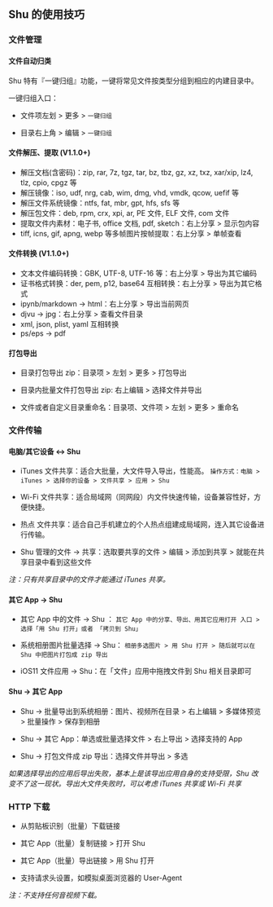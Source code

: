 ## Shu 的使用技巧

### 文件管理

#### 文件自动归类

Shu 特有『一键归组』功能，一键将常见文件按类型分组到相应的内建目录中。

一键归组入口：

* 文件项左划 > 更多 > `一键归组`

* 目录右上角 > 编辑 > `一键归组`


#### 文件解压、提取 (V1.1.0+)

* 解压文档(含密码)：zip, rar, 7z, tgz, tar, bz, tbz, gz, xz, txz, xar/xip, lz4, tlz, cpio, cpgz 等
* 解压镜像：iso, udf, nrg, cab, wim, dmg, vhd, vmdk, qcow, uefif 等
* 解压文件系统镜像：ntfs, fat, mbr, gpt, hfs, sfs 等
* 解压包文件：deb, rpm, crx, xpi, ar, PE 文件, ELF 文件, com 文件
* 提取文件内素材：电子书, office 文档, pdf, sketch：右上分享 > 显示包内容
* tiff, icns, gif, apng, webp 等多帧图片按帧提取：右上分享 > 单帧查看


#### 文件转换 (V1.1.0+)

* 文本文件编码转换：GBK, UTF-8, UTF-16 等：右上分享 > 导出为其它编码
* 证书格式转换：der, pem, p12, base64 互相转换：右上分享 > 导出为其它格式
* ipynb/markdown -> html：右上分享 > 导出当前网页
* djvu -> jpg：右上分享 > 查看文件目录
* xml, json, plist, yaml 互相转换
* ps/eps -> pdf


#### 打包导出

* 目录打包导出 zip：目录项 > 左划 > 更多 > 打包导出

* 目录内批量文件打包导出 zip: 右上编辑 > 选择文件并导出

* 文件或者自定义目录重命名：目录项、文件项 > 左划 > 更多 > 重命名


### 文件传输

#### 电脑/其它设备 <-> Shu

* iTunes 文件共享：适合大批量，大文件导入导出，性能高。
`操作方式：电脑 > iTunes > 选择你的设备 > 文件共享 > 应用 > Shu`

* Wi-Fi 文件共享：适合局域网（同网段）内文件快速传输，设备兼容性好，方便快捷。

* 热点 文件共享：适合自己手机建立的个人热点组建成局域网，连入其它设备进行传输。

* Shu 管理的文件 -> 共享：选取要共享的文件 > 编辑 > 添加到共享 > 就能在共享目录中看到这些文件

*注：只有共享目录中的文件才能通过 iTunes 共享。*


#### 其它 App -> Shu

* 其它 App 中的文件 -> Shu ：
`其它 App 中的分享、导出、用其它应用打开 入口 > 选择「用 Shu 打开」或者 「拷贝到 Shu」`

* 系统相册图片批量选择 -> Shu：
`相册多选图片 > 用 Shu 打开 > 随后就可以在 Shu 中把图片打包成 zip 导出`

* iOS11 文件应用 -> Shu：在「文件」应用中拖拽文件到 Shu 相关目录即可

#### Shu -> 其它 App

* Shu -> 批量导出到系统相册：图片、视频所在目录 > 右上编辑 > 多媒体预览 > 批量操作 > 保存到相册

* Shu -> 其它 App：单选或批量选择文件 > 右上导出 > 选择支持的 App

* Shu -> 打包文件成 zip 导出：选择文件并导出 > 多选


*如果选择导出的应用后导出失败，基本上是该导出应用自身的支持受限，Shu 改变不了这一现状。导出大文件失败时，可以考虑 iTunes 共享或 Wi-Fi 共享*



### HTTP 下载

* 从剪贴板识别（批量）下载链接

* 其它 App（批量）复制链接 > 打开 Shu

* 其它 App（批量）导出链接 > 用 Shu 打开

* 支持请求头设置，如模拟桌面浏览器的 User-Agent

*注：不支持任何音视频下载。*



